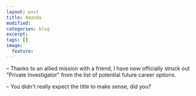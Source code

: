```yaml
---
layout: post
title: Amanda
modified:
categories: blog
excerpt:
tags: []
image:
  feature:
---
```

– Thanks to an allied mission with a friend, I have now officially struck out  "Private Investigator" from the list of potential future career options.

– You didn't really expect the title to make sense, did you?